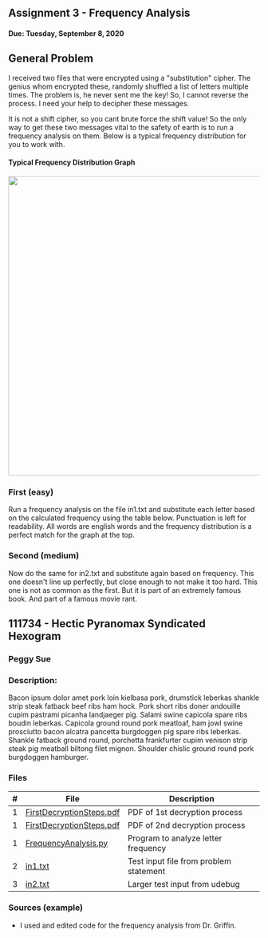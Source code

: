 
## Assignment 3 - Frequency Analysis
#### Due: Tuesday, September 8, 2020

## General Problem
I received two files that were encrypted using a "substitution" cipher. The genius whom encrypted these, randomly shuffled a list of letters multiple times. The problem is, he never sent me the key! So, I cannot reverse the process. I need your help to decipher these messages.

It is not a shift cipher, so you cant brute force the shift value! So the only way to get these two messages vital to the safety of earth is to run a frequency analysis on them. Below is a typical frequency distribution for you to work with.

#### Typical Frequency Distribution Graph
<a href="https://cs.msutexas.edu/~griffin/zcloud/zcloud-files/frequency_4663_2020.jpg"><img src="https://cs.msutexas.edu/~griffin/zcloud/zcloud-files/frequency_4663_2020.jpg" width="600"></a>

### First (easy)
Run a frequency analysis on the file in1.txt and substitute each letter based on the calculated frequency using the table below. Punctuation is left for readability. All words are english words and the frequency distribution is a perfect match for the graph at the top.

### Second (medium)
Now do the same for in2.txt and substitute again based on frequency. This one doesn't line up perfectly, but close enough to not make it too hard. This one is not as common as the first. But it is part of an extremely famous book. And part of a famous movie rant.

## 111734 - Hectic Pyranomax Syndicated Hexogram
### Peggy Sue 
### Description:

Bacon ipsum dolor amet pork loin kielbasa pork, drumstick leberkas shankle strip steak fatback beef ribs ham hock.
Pork short ribs doner andouille cupim pastrami picanha landjaeger pig. Salami swine capicola spare ribs boudin
leberkas. Capicola ground round pork meatloaf, ham jowl swine prosciutto bacon alcatra pancetta burgdoggen pig
spare ribs leberkas. Shankle fatback ground round, porchetta frankfurter cupim venison strip steak pig meatball
biltong filet mignon. Shoulder chislic ground round pork burgdoggen hamburger.

### Files

|   #   | File                       | Description                                                |
| :---: | -------------------------- | ---------------------------------------------------------- |
|   1   | [FirstDecryptionSteps.pdf](./FirstDecryptionSteps)     | PDF of 1st decryption process  |
|   1   | [FirstDecryptionSteps.pdf](./FirstDecryptionSteps)     | PDF of 2nd decryption process  |
|   1   | [FrequencyAnalysis.py](./FrequencyAnalysis)     | Program to analyze letter frequency   | 
|   2   | [in1.txt](./in1)               | Test input file from problem statement                 |
|   3   | [in2.txt](./in2)               | Larger test input from udebug                          |


### Sources (example)
- I used and edited code for the frequency analysis from Dr. Griffin.
